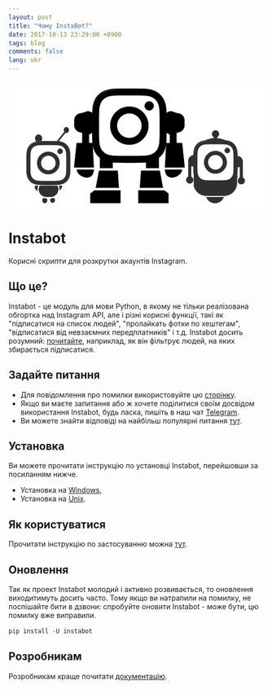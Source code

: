 ```yaml
---
layout: post
title: "Чому InstaBot?"
date: 2017-10-13 23:29:00 +0900
tags: blog
comments: false
lang: ukr
---
```

![Instabot is better that other open-source bots!](/assets/instabot.png "Instabot is better that other open-source bots!")

# Instabot

Корисні скрипти для розкрутки акаунтів Instagram.

## Що це?

Instabot - це модуль для мови Python, в якому не тільки реалізована обгортка над Instagram API, але і різні корисні функції, такі як "підписатися на список людей", "пролайкать фотки по хештегам", "відписатися від невзаємних передплатників" і т.д. Instabot досить розумний: [почитайте](/2017/10/14/Filtration-ukr.html), наприклад, як він фільтрує людей, на яких збирається підписатися.

## Задайте питання

* Для повідомлення про помилки використовуйте цю [сторінку](https://github.com/instagrambot/instabot/issues).
* Якщо ви маєте запитання або ж хочете поділитися своїм досвідом використання Instabot, будь ласка, пишіть в наш чат [Telegram](https://t.me/instabotproject).
* Ви можете знайти відповіді на найбільш популярні питання [тут](/2017/10/13/FAQ-ukr.html).

## Установка

Ви можете прочитати інструкцію по установці Instabot, перейшовши за посиланням нижче.
* Установка на [Windows](/2017/10/13/Installation-on-Windows-ukr.html),
* Установка на [Unix](/2017/10/13/Installation-on-Unix-ukr.html).

## Як користуватися

Прочитати інструкцію по застосуванню можна [тут](/2017/10/14/How-to-use-ukr.html).

## Оновлення

Так як проект Instabot молодий і активно розвивається, то оновлення виходитимуть досить часто. Тому якщо ви натрапили на помилку, не поспішайте бити в дзвони: спробуйте оновити Instabot - може бути, цю помилку вже виправили.

``` python
pip install -U instabot
```

## Розробникам

Розробникам краще почитати [документацію](/2017/10/13/For-developers-en.html).
